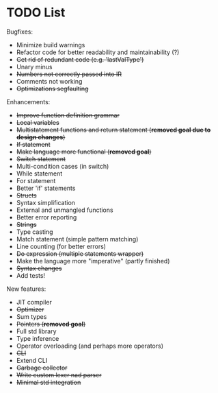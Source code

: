 #  TODO List

Bugfixes:
- Minimize build warnings
- Refactor code for better readability and maintainability (?)
- ~~Get rid of redundant code (e.g. 'lastValType')~~
- Unary minus
- ~~Numbers not correctly passed into IR~~
- Comments not working
- ~~Optimizations segfaulting~~

Enhancements:
- ~~Improve function definition grammar~~
- ~~Local variables~~
- ~~Multistatement functions and return statement (__removed goal due to design changes__)~~
- ~~If statement~~
- ~~Make language more functional (__removed goal__)~~
- ~~Switch statement~~
- Multi-condition cases (in switch)
- While statement
- For statement
- Better 'if' statements
- ~~Structs~~
- Syntax simplification
- External and unmangled functions
- Better error reporting
- ~~Strings~~
- Type casting
- Match statement (simple pattern matching)
- Line counting (for better errors)
- ~~Do expression (multiple statements wrapper)~~
- Make the language more "imperative" (partly finished)
- ~~Syntax changes~~
- Add tests!

New features:
- JIT compiler
- ~~Optimizer~~
- Sum types
- ~~Pointers (__removed goal__)~~
- Full std library
- Type inference
- Operator overloading (and perhaps more operators)
- ~~CLI~~
- Extend CLI
- ~~Garbage collector~~
- ~~Write custom lexer nad parser~~
- ~~Minimal std integration~~
